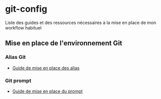 git-config
==========

Liste des guides et des ressources nécessaires à la mise en place de mon workflow habituel

Mise en place de l'environnement Git
------------------------------------

### Alias Git

- [Guide de mise en place des alias](git-alias.md)

### Git prompt

- [Guide de mise en place du prompt](git-prompt.md)
